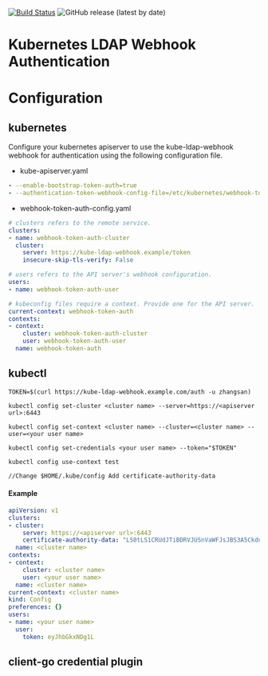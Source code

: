 [![Build Status](https://travis-ci.com/cccfs/kube-ldap-webhook.svg?branch=master)](https://travis-ci.com/cccfs/kube-ldap-webhook)  ![GitHub release (latest by date)](https://img.shields.io/github/v/release/cccfs/kube-ldap-webhook)
# Kubernetes LDAP Webhook Authentication

# Configuration

## kubernetes
Configure your kubernetes apiserver to use the kube-ldap-webhook webhook for authentication using the following configuration file.

* kube-apiserver.yaml
```yaml
- --enable-bootstrap-token-auth=true
- --authentication-token-webhook-config-file=/etc/kubernetes/webhook-token-auth-config.yaml
```

* webhook-token-auth-config.yaml
```yaml
# clusters refers to the remote service.
clusters:
- name: webhook-token-auth-cluster
  cluster:
    server: https://kube-ldap-webhook.example/token
    insecure-skip-tls-verify: False

# users refers to the API server's webhook configuration.
users:
- name: webhook-token-auth-user

# kubeconfig files require a context. Provide one for the API server.
current-context: webhook-token-auth
contexts:
- context:
    cluster: webhook-token-auth-cluster
    user: webhook-token-auth-user
  name: webhook-token-auth
```

## kubectl
```
TOKEN=$(curl https://kube-ldap-webhook.example.com/auth -u zhangsan)

kubectl config set-cluster <cluster name> --server=https://<apiserver url>:6443

kubectl config set-context <cluster name> --cluster=<cluster name> --user=<your user name>

kubectl config set-credentials <your user name> --token="$TOKEN"

kubectl config use-context test

//Change $HOME/.kube/config Add certificate-authority-data
```

#### Example
```yaml
apiVersion: v1
clusters:
- cluster:
    server: https://<apiserver url>:6443
    certificate-authority-data: "LS0tLS1CRUdJTiBDRVJUSnVaWFJsJBS3A5CkdnSUhvaUVFN1Vrdk1kS0tLQo="
  name: <cluster name>
contexts:
- context:
    cluster: <cluster name>
    user: <your user name>
  name: <cluster name>
current-context: <cluster name>
kind: Config
preferences: {}
users:
- name: <your user name>
  user:
    token: eyJhbGkxNDg1L

```

## client-go credential plugin